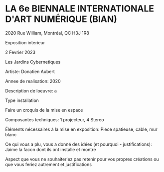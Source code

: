 # LA 6e BIENNALE INTERNATIONALE D'ART NUMÉRIQUE (BIAN)

2020 Rue William, Montréal, QC H3J 1R8

Exposition interieur

2 Fevrier 2023

Les Jardins Cybernetiques

Artiste: Donatien Aubert

Annee de realisation: 2020

Description de loeuvre: a

Type installation

Faire un croquis de la mise en espace

Composantes techniques: 1 projecteur, 4 Stereo

Éléments nécessaires à la mise en exposition: Piece spatieuse, cable, mur blanc

Ce qui vous a plu, vous a donné des idées (et pourquoi - justifications): Jaime la facon dont ils ont installe et montre


Aspect que vous ne souhaiteriez pas retenir pour vos propres créations ou que vous feriez autrement et justifications
